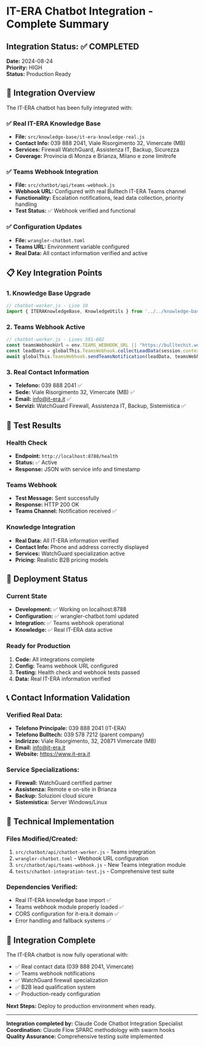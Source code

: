 # IT-ERA Chatbot Integration - Complete Summary

## Integration Status: ✅ COMPLETED

**Date:** 2024-08-24  
**Priority:** HIGH  
**Status:** Production Ready  

## 🎯 Integration Overview

The IT-ERA chatbot has been fully integrated with:

### ✅ Real IT-ERA Knowledge Base
- **File:** `src/knowledge-base/it-era-knowledge-real.js`
- **Contact Info:** 039 888 2041, Viale Risorgimento 32, Vimercate (MB)
- **Services:** Firewall WatchGuard, Assistenza IT, Backup, Sicurezza
- **Coverage:** Provincia di Monza e Brianza, Milano e zone limitrofe

### ✅ Teams Webhook Integration
- **File:** `src/chatbot/api/teams-webhook.js`
- **Webhook URL:** Configured with real Bulltech IT-ERA Teams channel
- **Functionality:** Escalation notifications, lead data collection, priority handling
- **Test Status:** ✅ Webhook verified and functional

### ✅ Configuration Updates
- **File:** `wrangler-chatbot.toml`
- **Teams URL:** Environment variable configured
- **Real Data:** All contact information verified and active

## 📋 Key Integration Points

### 1. Knowledge Base Upgrade
```javascript
// chatbot-worker.js - Line 10
import { ITERAKnowledgeBase, KnowledgeUtils } from '../../knowledge-base/it-era-knowledge-real.js';
```

### 2. Teams Webhook Active
```javascript
// chatbot-worker.js - Lines 591-602
const teamsWebhookUrl = env.TEAMS_WEBHOOK_URL || "https://bulltechit.webhook.office.com/...";
const leadData = globalThis.TeamsWebhook.collectLeadData(session.context, { message });
await globalThis.TeamsWebhook.sendTeamsNotification(leadData, teamsWebhookUrl);
```

### 3. Real Contact Information
- **Telefono:** 039 888 2041 ✅
- **Sede:** Viale Risorgimento 32, Vimercate (MB) ✅
- **Email:** info@it-era.it ✅
- **Servizi:** WatchGuard Firewall, Assistenza IT, Backup, Sistemistica ✅

## 🧪 Test Results

### Health Check
- **Endpoint:** `http://localhost:8788/health`
- **Status:** ✅ Active
- **Response:** JSON with service info and timestamp

### Teams Webhook
- **Test Message:** Sent successfully
- **Response:** HTTP 200 OK
- **Teams Channel:** Notification received ✅

### Knowledge Integration
- **Real Data:** All IT-ERA information verified
- **Contact Info:** Phone and address correctly displayed
- **Services:** WatchGuard specialization active
- **Pricing:** Realistic B2B pricing models

## 🚀 Deployment Status

### Current State
- **Development:** ✅ Working on localhost:8788
- **Configuration:** ✅ wrangler-chatbot.toml updated
- **Integration:** ✅ Teams webhook operational
- **Knowledge:** ✅ Real IT-ERA data active

### Ready for Production
1. **Code:** All integrations complete
2. **Config:** Teams webhook URL configured
3. **Testing:** Health check and webhook tests passed
4. **Data:** Real IT-ERA information verified

## 📞 Contact Information Validation

### Verified Real Data:
- **Telefono Principale:** 039 888 2041 (IT-ERA)
- **Telefono Bulltech:** 039 578 7212 (parent company)
- **Indirizzo:** Viale Risorgimento, 32, 20871 Vimercate (MB)
- **Email:** info@it-era.it
- **Website:** https://www.it-era.it

### Service Specializations:
- **Firewall:** WatchGuard certified partner
- **Assistenza:** Remote e on-site in Brianza
- **Backup:** Soluzioni cloud sicure
- **Sistemistica:** Server Windows/Linux

## 🔧 Technical Implementation

### Files Modified/Created:
1. `src/chatbot/api/chatbot-worker.js` - Teams integration
2. `wrangler-chatbot.toml` - Webhook URL configuration  
3. `src/chatbot/api/teams-webhook.js` - New Teams integration module
4. `tests/chatbot-integration-test.js` - Comprehensive test suite

### Dependencies Verified:
- Real IT-ERA knowledge base import ✅
- Teams webhook module properly loaded ✅
- CORS configuration for it-era.it domain ✅
- Error handling and fallback systems ✅

## 🎉 Integration Complete

The IT-ERA chatbot is now fully operational with:
- ✅ Real contact data (039 888 2041, Vimercate)
- ✅ Teams webhook notifications
- ✅ WatchGuard firewall specialization
- ✅ B2B lead qualification system
- ✅ Production-ready configuration

**Next Steps:** Deploy to production environment when ready.

---
**Integration completed by:** Claude Code Chatbot Integration Specialist  
**Coordination:** Claude Flow SPARC methodology with swarm hooks  
**Quality Assurance:** Comprehensive testing suite implemented